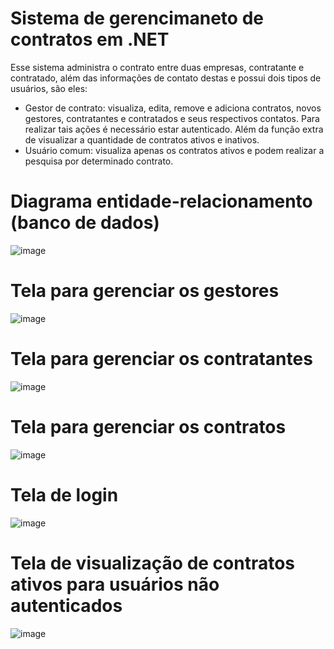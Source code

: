 # Sistema de gerencimaneto de contratos em .NET

Esse sistema administra o contrato entre duas empresas, contratante e contratado, além das informações de contato destas e possui dois tipos de usuários, são eles:

* Gestor de contrato: visualiza, edita, remove e adiciona contratos, novos gestores, contratantes e contratados e seus respectivos contatos. Para realizar tais ações é necessário estar autenticado. Além da função extra de visualizar a quantidade de contratos ativos e inativos.
* Usuário comum: visualiza apenas os contratos ativos e podem realizar a pesquisa por determinado contrato.

# Diagrama entidade-relacionamento (banco de dados)

![image](https://user-images.githubusercontent.com/48680041/146656097-7de27fba-e2a0-42a7-acde-f1c1cc1e6cc5.png)

# Tela para gerenciar os gestores

![image](https://user-images.githubusercontent.com/48680041/146656823-810adf55-16b4-4bb4-ba62-68aaf8308ca0.png)

# Tela para gerenciar os contratantes

![image](https://user-images.githubusercontent.com/48680041/146656832-6b87f836-bf84-4c67-8754-fdfb70a353c1.png)

# Tela para gerenciar os contratos

![image](https://user-images.githubusercontent.com/48680041/146656839-94fba014-d694-40a2-a71f-483ccfa2c5ea.png)

# Tela de login

![image](https://user-images.githubusercontent.com/48680041/146656809-5e1ce5c6-6f64-4805-8131-2970d812f793.png)

# Tela de visualização de contratos ativos para usuários não autenticados

![image](https://user-images.githubusercontent.com/48680041/146656852-ecc854b3-1510-4699-9f10-6e7211ab053e.png)


